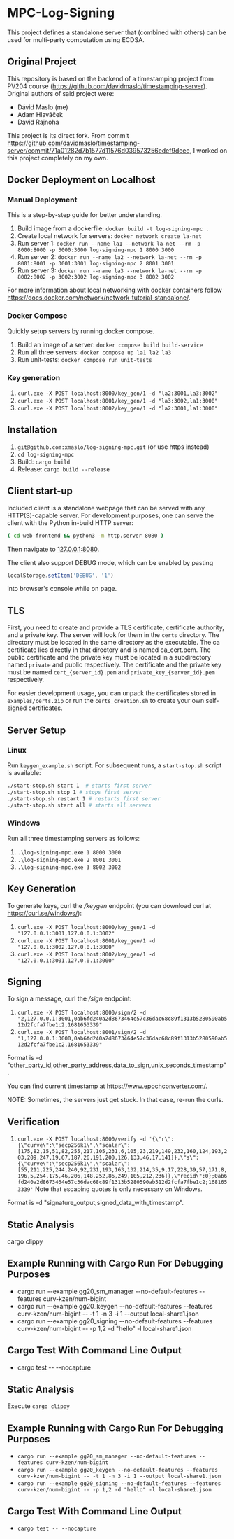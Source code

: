 # MPC-Log-Signing
This project defines a standalone server that (combined with others) can be used for multi-party computation using ECDSA.

## Original Project
This repository is based on the backend of a timestamping project from PV204 course (https://github.com/davidmaslo/timestamping-server). Original authors of said project were:
- Dávid Maslo (me)
- Adam Hlaváček
- David Rajnoha

This project is its direct fork. From commit https://github.com/davidmaslo/timestamping-server/commit/71a01282d7b1577d11576d039573256edef9deee, I worked on this project completely on my own.

## Docker Deployment on Localhost

### Manual Deployment
This is a step-by-step guide for better understanding.
1. Build image from a dockerfile: `docker build -t log-signing-mpc .`
2. Create local network for servers: `docker network create la-net`
3. Run server 1: `docker run --name la1 --network la-net --rm -p 8000:8000 -p 3000:3000 log-signing-mpc 1 8000 3000`
4. Run server 2: `docker run --name la2 --network la-net --rm -p 8001:8001 -p 3001:3001 log-signing-mpc 2 8001 3001`
5. Run server 3: `docker run --name la3 --network la-net --rm -p 8002:8002 -p 3002:3002 log-signing-mpc 3 8002 3002`

For more information about local networking with docker containers follow https://docs.docker.com/network/network-tutorial-standalone/.

### Docker Compose
Quickly setup servers by running docker compose.
1. Build an image of a server: `docker compose build build-service`
2. Run all three servers: `docker compose up la1 la2 la3`
3. Run unit-tests: `docker compose run unit-tests`

### Key generation
1. `curl.exe -X POST localhost:8000/key_gen/1 -d "la2:3001,la3:3002"`
2. `curl.exe -X POST localhost:8001/key_gen/1 -d "la3:3002,la1:3000"`
3. `curl.exe -X POST localhost:8002/key_gen/1 -d "la2:3001,la1:3000"`

## Installation
1. `git@github.com:xmaslo/log-signing-mpc.git` (or use https instead)
2. `cd log-signing-mpc`
3. Build: `cargo build`
4. Release: `cargo build --release`

## Client start-up

Included client is a standalone webpage that can be served with any HTTP(S)-capable server.
For development purposes, one can serve the client with the Python in-build HTTP server:

```bash
( cd web-frontend && python3 -m http.server 8080 )
```

Then navigate to [127.0.0.1:8080](http://127.0.0.1:8080).

The client also support DEBUG mode, which can be enabled by pasting

```js
localStorage.setItem('DEBUG', '1')
```

into browser's console while on page.

## TLS

First, you need to create and provide a TLS certificate, certificate authority, and a private key.
The server will look for them in the `certs` directory. The directory must be located in the same directory as the executable.
The ca certificate lies directly in that directory and is named ca_cert.pem.
The public certificate and the private key must be located in a subdirectory named `private` and public respectively.
The certificate and the private key must be named `cert_{server_id}.pem` and `private_key_{server_id}.pem` respectively.

For easier development usage, you can unpack the certificates stored in `examples/certs.zip` or run the `certs_creation.sh` to
create your own self-signed certificates.

## Server Setup

### Linux
Run `keygen_example.sh` script. For subsequent runs, a `start-stop.sh` script is available:
```bash
./start-stop.sh start 1  # starts first server
./start-stop.sh stop 1 # stops first server
./start-stop.sh restart 1 # restarts first server
./start-stop.sh start all # starts all servers
```

### Windows
Run all three timestamping servers as follows:

1. `.\log-signing-mpc.exe 1 8000 3000`
2. `.\log-signing-mpc.exe 2 8001 3001`
3. `.\log-signing-mpc.exe 3 8002 3002`

## Key Generation

To generate keys, curl the */keygen* endpoint (you can download curl at https://curl.se/windows/):
1. `curl.exe -X POST localhost:8000/key_gen/1 -d "127.0.0.1:3001,127.0.0.1:3002"`
2. `curl.exe -X POST localhost:8001/key_gen/1 -d "127.0.0.1:3002,127.0.0.1:3000"`
3. `curl.exe -X POST localhost:8002/key_gen/1 -d "127.0.0.1:3001,127.0.0.1:3000"`

## Signing
To sign a message, curl the  */sign* endpoint:
1. `curl.exe -X POST localhost:8000/sign/2 -d "2,127.0.0.1:3001,0ab6fd240a2d8673464e57c36dac68c89f1313b5280590ab512d2fcfa7fbe1c2,1681653339"`
2. `curl.exe -X POST localhost:8001/sign/2 -d "1,127.0.0.1:3000,0ab6fd240a2d8673464e57c36dac68c89f1313b5280590ab512d2fcfa7fbe1c2,1681653339"`

Format is -d "other_party_id,other_party_address,data_to_sign,unix_seconds_timestamp".

You can find current timestamp at https://www.epochconverter.com/.

NOTE: Sometimes, the servers just get stuck. In that case, re-run the curls.

## Verification
1. `curl.exe -X POST localhost:8000/verify -d '{\"r\":{\"curve\":\"secp256k1\",\"scalar\":[175,82,15,51,82,255,217,105,231,6,105,23,219,149,232,160,124,193,203,209,247,19,67,187,26,191,200,126,133,46,17,141]},\"s\":{\"curve\":\"secp256k1\",\"scalar\":[55,211,225,244,240,92,231,193,163,132,214,35,9,17,228,39,57,171,8,196,5,254,175,46,206,148,252,86,249,105,212,236]},\"recid\":0};0ab6fd240a2d8673464e57c36dac68c89f1313b5280590ab512d2fcfa7fbe1c2;1681653339'`
Note that escaping quotes is only necessary on Windows.
   
Format is -d "signature_output;signed_data_with_timestamp".

## Static Analysis
cargo clippy

## Example Running with Cargo Run For Debugging Purposes
- cargo run --example gg20_sm_manager --no-default-features --features curv-kzen/num-bigint
- cargo run --example gg20_keygen --no-default-features --features curv-kzen/num-bigint -- -t 1 -n 3 -i 1 --output local-share1.json
- cargo run --example gg20_signing --no-default-features --features curv-kzen/num-bigint -- -p 1,2 -d "hello" -l local-share1.json

## Cargo Test With Command Line Output
- cargo test -- --nocapture

## Static Analysis

Execute `cargo clippy`

## Example Running with Cargo Run For Debugging Purposes
- `cargo run --example gg20_sm_manager --no-default-features --features curv-kzen/num-bigint`
- `cargo run --example gg20_keygen --no-default-features --features curv-kzen/num-bigint -- -t 1 -n 3 -i 1 --output local-share1.json`
- `cargo run --example gg20_signing --no-default-features --features curv-kzen/num-bigint -- -p 1,2 -d "hello" -l local-share1.json`

## Cargo Test With Command Line Output
- `cargo test -- --nocapture`
